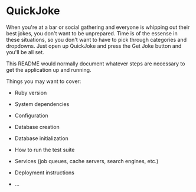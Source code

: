 # QuickJoke

When you're at a bar or social gathering and everyone is whipping out their best jokes, you don't want to be unprepared. Time is of the essense in these situations, so you don't want to have to pick through categories and dropdowns. Just open up QuickJoke and press the Get Joke button and you'll be all set.

This README would normally document whatever steps are necessary to get the
application up and running.

Things you may want to cover:

* Ruby version

* System dependencies

* Configuration

* Database creation

* Database initialization

* How to run the test suite

* Services (job queues, cache servers, search engines, etc.)

* Deployment instructions

* ...
